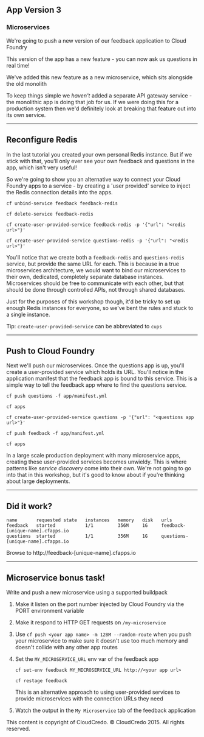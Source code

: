 ## App Version 3
### Microservices

We're going to push a new version of our feedback application to Cloud Foundry

This version of the app has a new feature - you can now ask us questions in real time!

We've added this new feature as a new microservice, which sits alongside the old monolith

To keep things simple we *haven't* added a separate API gateway service - the monolithic
app is doing that job for us. If we were doing this for a production system then we'd
definitely look at breaking that feature out into its own service.

----

## Reconfigure Redis

In the last tutorial you created your own personal Redis instance. But if we
stick with that, you'll only ever see your own feedback and questions in the
app, which isn't very useful!

So we're going to show you an alternative way to connect your Cloud Foundry
apps to a service - by creating a 'user provided' service to inject the
Redis connection details into the apps.

    cf unbind-service feedback feedback-redis

    cf delete-service feedback-redis

    cf create-user-provided-service feedback-redis -p '{"url": "<redis url>"}'

    cf create-user-provided-service questions-redis -p '{"url": "<redis url>"}'

You'll notice that we create both a `feedback-redis` and `questions-redis` service,
but provide the same URL for each. This is because in a true microservices architecture,
we would want to bind our microservices to their own, dedicated, completely separate
database instances. Microservices should be free to communicate with each other, but
that should be done through controlled APIs, not through shared databases.

Just for the purposes of this workshop though, it'd be tricky to set up enough
Redis instances for everyone, so we've bent the rules and stuck to a single instance.

Tip:
`create-user-provided-service` can be abbreviated to `cups`

----

## Push to Cloud Foundry

Next we'll push our microservices. Once the questions app is up, you'll
create a user-provided service which holds its URL. You'll notice in the
application manifest that the feedback app is bound to this service. This
is a simple way to tell the feedback app where to find the questions service.

    cf push questions -f app/manifest.yml

    cf apps

    cf create-user-provided-service questions -p '{"url": "<questions app url>"}'

    cf push feedback -f app/manifest.yml

    cf apps

In a large scale production deployment with many microservice apps, creating
these user-provided services becomes unwieldy. This is where patterns like *service discovery*
come into their own. We're not going to go into that in this workshop, but it's good to know
about if you're thinking about large deployments.

----

## Did it work?

    name       requested state   instances   memory   disk   urls
    feedback   started           1/1         356M     1G     feedback-[unique-name].cfapps.io
    questions  started           1/1         356M     1G     questions-[unique-name].cfapps.io

Browse to http://feedback-[unique-name].cfapps.io

----

## Microservice bonus task!

Write and push a new microservice using a supported buildpack

1. Make it listen on the port number injected by Cloud Foundry via the PORT environment variable
2. Make it respond to HTTP GET requests on `/my-microservice`
3. Use `cf push <your app name> -m 128M --random-route` when you push your microservice to make sure
   it doesn't use too much memory and doesn't collide with any other app routes
4. Set the `MY_MICROSERVICE_URL` env var of the feedback app

    `cf set-env feedback MY_MICROSERVICE_URL http://<your app url>`

    `cf restage feedback`

    This is an alternative approach to using user-provided services to provide microservices
    with the connection URLs they need

5. Watch the output in the `My Microservice` tab of the feedback application


This content is copyright of CloudCredo. © CloudCredo 2015. All rights reserved.
